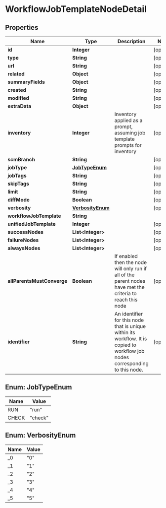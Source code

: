 # WorkflowJobTemplateNodeDetail

## Properties
Name | Type | Description | Notes
------------ | ------------- | ------------- | -------------
**id** | **Integer** |  |  [optional]
**type** | **String** |  |  [optional]
**url** | **String** |  |  [optional]
**related** | **Object** |  |  [optional]
**summaryFields** | **Object** |  |  [optional]
**created** | **String** |  |  [optional]
**modified** | **String** |  |  [optional]
**extraData** | **Object** |  |  [optional]
**inventory** | **Integer** | Inventory applied as a prompt, assuming job template prompts for inventory |  [optional]
**scmBranch** | **String** |  |  [optional]
**jobType** | [**JobTypeEnum**](#JobTypeEnum) |  |  [optional]
**jobTags** | **String** |  |  [optional]
**skipTags** | **String** |  |  [optional]
**limit** | **String** |  |  [optional]
**diffMode** | **Boolean** |  |  [optional]
**verbosity** | [**VerbosityEnum**](#VerbosityEnum) |  |  [optional]
**workflowJobTemplate** | **String** |  | 
**unifiedJobTemplate** | **Integer** |  |  [optional]
**successNodes** | **List&lt;Integer&gt;** |  |  [optional]
**failureNodes** | **List&lt;Integer&gt;** |  |  [optional]
**alwaysNodes** | **List&lt;Integer&gt;** |  |  [optional]
**allParentsMustConverge** | **Boolean** | If enabled then the node will only run if all of the parent nodes have met the criteria to reach this node |  [optional]
**identifier** | **String** | An identifier for this node that is unique within its workflow. It is copied to workflow job nodes corresponding to this node. |  [optional]

<a name="JobTypeEnum"></a>
## Enum: JobTypeEnum
Name | Value
---- | -----
RUN | &quot;run&quot;
CHECK | &quot;check&quot;

<a name="VerbosityEnum"></a>
## Enum: VerbosityEnum
Name | Value
---- | -----
_0 | &quot;0&quot;
_1 | &quot;1&quot;
_2 | &quot;2&quot;
_3 | &quot;3&quot;
_4 | &quot;4&quot;
_5 | &quot;5&quot;
